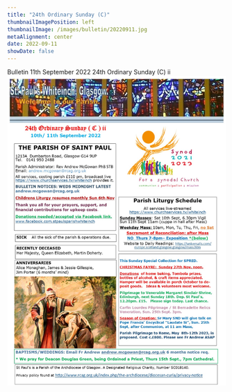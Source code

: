 ```yaml
---
title: "24th Ordinary Sunday (C)"
thumbnailImagePosition: left
thumbnailImage: /images/bulletin/20220911.jpg
metaAlignment: center
date: 2022-09-11
showDate: false
---
```


Bulletin 11th September 2022  24th Ordinary Sunday (C) ii
![](/images/bulletin/20220911.jpg) 
